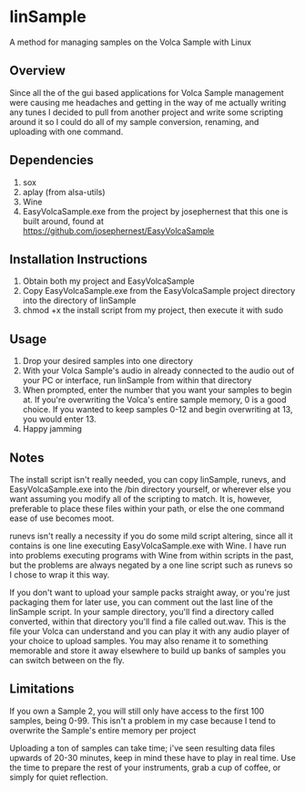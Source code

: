 # linSample
A method for managing samples on the Volca Sample with Linux

## Overview
Since all the of the gui based applications for Volca Sample management were causing me headaches and getting in the way of me actually writing any tunes I decided to pull from another project and write some scripting around it so I could do all of my sample conversion, renaming, and uploading with one command.

## Dependencies
1. sox
2. aplay (from alsa-utils)
3. Wine
4. EasyVolcaSample.exe from the project by josephernest that this one is built around, found at https://github.com/josephernest/EasyVolcaSample

## Installation Instructions
1. Obtain both my project and EasyVolcaSample
2. Copy EasyVolcaSample.exe from the EasyVolcaSample project directory into the directory of linSample
3. chmod +x the install script from my project, then execute it with sudo

## Usage
1. Drop your desired samples into one directory
2. With your Volca Sample's audio in already connected to the audio out of your PC or interface, run linSample from within that directory
3. When prompted, enter the number that you want your samples to begin at. If you're overwriting the Volca's entire sample memory, 0 is a good choice. If you wanted to keep samples 0-12 and begin overwriting at 13, you would enter 13.
4. Happy jamming

## Notes
The install script isn't really needed, you can copy linSample, runevs, and EasyVolcaSample.exe into the /bin directory yourself, or wherever else you want assuming you modify all of the scripting to match. It is, however, preferable to place these files within your path, or else the one command ease of use becomes moot.

runevs isn't really a necessity if you do some mild script altering, since all it contains is one line executing EasyVolcaSample.exe with Wine. I have run into problems executing programs with Wine from within scripts in the past, but the problems are always negated by a one line script such as runevs so I chose to wrap it this way.

If you don't want to upload your sample packs straight away, or you're just packaging them for later use, you can comment out the last line of the linSample script. In your sample directory, you'll find a directory called converted, within that directory you'll find a file called out.wav. This is the file your Volca can understand and you can play it with any audio player of your choice to upload samples. You may also rename it to something memorable and store it away elsewhere to build up banks of samples you can switch between on the fly.

## Limitations
If you own a Sample 2, you will still only have access to the first 100 samples, being 0-99. This isn't a problem in my case because I tend to overwrite the Sample's entire memory per project

Uploading a ton of samples can take time; i've seen resulting data files upwards of 20-30 minutes, keep in mind these have to play in real time. Use the time to prepare the rest of your instruments, grab a cup of coffee, or simply for quiet reflection.
